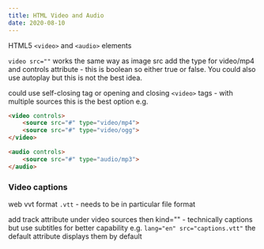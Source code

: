 ```yaml
---
title: HTML Video and Audio
date: 2020-08-10
---
```


HTML5 `<video>` and `<audio>` elements

`video src=""` works the same way as image src add the type for video/mp4 and controls attribute - this is boolean so either true or false. You could also use autoplay but this is not the best idea.

could use self-closing tag or opening and closing `<video>` tags - with multiple sources this is the best option e.g. 

```html
<video controls>
    <source src="#" type="video/mp4">
    <source src="#" type="video/ogg">
</video>

<audio controls>
    <source src="#" type="audio/mp3">
</audio>
```

### Video captions

web vvt format `.vtt` - needs to be in particular file format

add track attribute under video sources then kind="" - technically captions but use subtitles for better capability e.g.
`lang="en" src="captions.vtt"` the default attribute displays them by default